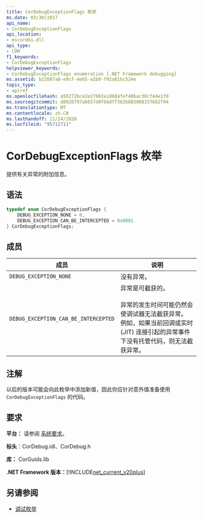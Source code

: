 ```yaml
---
title: CorDebugExceptionFlags 枚举
ms.date: 03/30/2017
api_name:
- CorDebugExceptionFlags
api_location:
- mscordbi.dll
api_type:
- COM
f1_keywords:
- CorDebugExceptionFlags
helpviewer_keywords:
- CorDebugExceptionFlags enumeration [.NET Framework debugging]
ms.assetid: b22687a8-e9cf-4e65-a1b0-f92a81bc524e
topic_type:
- apiref
ms.openlocfilehash: a50272bce2e27963a1d684fef40bac30cf44e1f0
ms.sourcegitcommit: d8020797a6657d0fbbdff362b80300815f682f94
ms.translationtype: MT
ms.contentlocale: zh-CN
ms.lasthandoff: 11/24/2020
ms.locfileid: "95712711"
---
```

# <a name="cordebugexceptionflags-enumeration"></a>CorDebugExceptionFlags 枚举

提供有关异常的附加信息。  
  
## <a name="syntax"></a>语法  
  
```cpp  
typedef enum CorDebugExceptionFlags {  
    DEBUG_EXCEPTION_NONE = 0,  
    DEBUG_EXCEPTION_CAN_BE_INTERCEPTED = 0x0001  
} CorDebugExceptionFlags;  
```  
  
## <a name="members"></a>成员  
  
|成员|说明|  
|------------|-----------------|  
|`DEBUG_EXCEPTION_NONE`|没有异常。|  
|`DEBUG_EXCEPTION_CAN_BE_INTERCEPTED`|异常是可截获的。<br /><br /> 异常的发生时间可能仍然会使调试器无法截获异常。 例如，如果当前回调或实时 (JIT) 连接引起的异常事件下没有托管代码，则无法截获异常。|  
  
## <a name="remarks"></a>注解  

 以后的版本可能会向此枚举中添加新值，因此你应针对意外值准备使用 `CorDebugExceptionFlags` 的代码。  
  
## <a name="requirements"></a>要求  

 **平台：** 请参阅 [系统要求](../../get-started/system-requirements.md)。  
  
 **标头**：CorDebug.idl、CorDebug.h  
  
 **库：** CorGuids.lib  
  
 **.NET Framework 版本：**[!INCLUDE[net_current_v20plus](../../../../includes/net-current-v20plus-md.md)]  
  
## <a name="see-also"></a>另请参阅

- [调试枚举](debugging-enumerations.md)
